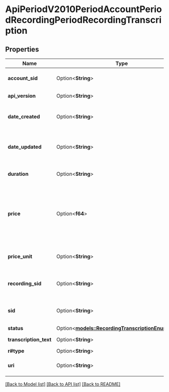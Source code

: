 # ApiPeriodV2010PeriodAccountPeriodRecordingPeriodRecordingTranscription

## Properties

Name | Type | Description | Notes
------------ | ------------- | ------------- | -------------
**account_sid** | Option<**String**> | The SID of the [Account](https://www.twilio.com/docs/iam/api/account) that created the Transcription resource. | [optional]
**api_version** | Option<**String**> | The API version used to create the transcription. | [optional]
**date_created** | Option<**String**> | The date and time in GMT that the resource was created specified in [RFC 2822](https://www.ietf.org/rfc/rfc2822.txt) format. | [optional]
**date_updated** | Option<**String**> | The date and time in GMT that the resource was last updated specified in [RFC 2822](https://www.ietf.org/rfc/rfc2822.txt) format. | [optional]
**duration** | Option<**String**> | The duration of the transcribed audio in seconds. | [optional]
**price** | Option<**f64**> | The charge for the transcript in the currency associated with the account. This value is populated after the transcript is complete so it may not be available immediately. | [optional]
**price_unit** | Option<**String**> | The currency in which `price` is measured, in [ISO 4127](https://www.iso.org/iso/home/standards/currency_codes.htm) format (e.g. `usd`, `eur`, `jpy`). | [optional]
**recording_sid** | Option<**String**> | The SID of the [Recording](https://www.twilio.com/docs/voice/api/recording) from which the transcription was created. | [optional]
**sid** | Option<**String**> | The unique string that that we created to identify the Transcription resource. | [optional]
**status** | Option<[**models::RecordingTranscriptionEnumStatus**](recording_transcription_enum_status.md)> |  | [optional]
**transcription_text** | Option<**String**> | The text content of the transcription. | [optional]
**r#type** | Option<**String**> | The transcription type. | [optional]
**uri** | Option<**String**> | The URI of the resource, relative to `https://api.twilio.com`. | [optional]

[[Back to Model list]](../README.md#documentation-for-models) [[Back to API list]](../README.md#documentation-for-api-endpoints) [[Back to README]](../README.md)


